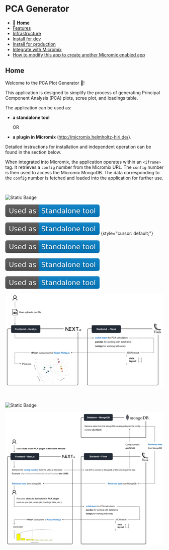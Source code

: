 # PCA Generator

- 🌟 **[Home](/README.md)**
- [Features](/documentation_markdown_files/features.md)
- [Infrastructure](/documentation_markdown_files/infrastructure.md)
- [Install for dev](/documentation_markdown_files/install_for_dev.md)
- [Install for production](/documentation_markdown_files/install_for_production.md)
- [Integrate with Micromix](/documentation_markdown_files/integrate_with_micromix.md)
- [How to modify this app to create another Micromix enabled app](/documentation_markdown_files/how_to_modify_this_app_to_create_another_micromix_enabled_app.md)

## Home

Welcome to the PCA Plot Generator 👋!

This application is designed to simplify the process of generating Principal Component Analysis (PCA) plots, scree plot, and loadings table.

The application can be used as:

- **a standalone tool**

  OR

- **a plugin in Micromix** (http://micromix.helmholtz-hiri.de/).

Detailed instructions for installation and independent operation can be found in the section below.

When integrated into Micromix, the application operates within an `<iframe>` tag. It retrieves a `config` number from the Micromix URL. The `config` number is then used to access the Micromix MongoDB. The data corresponding to the `config` number is fetched and loaded into the application for further use.

<p>&nbsp;</p>

![Static Badge](https://img.shields.io/badge/Used_as-Standalone_tool-blue)


[![used_as_a_standalone_tool](/documentation_images/Used_as-Standalone_tool-blue.svg)](#)

[![used_as_a_standalone_tool](/documentation_images/Used_as-Standalone_tool-blue.svg)](#) {style="cursor: default;"}

<span style="cursor: default;">[![used_as_a_standalone_tool](/documentation_images/Used_as-Standalone_tool-blue.svg)](#)</span>

<a href="#" class="unclickable-image">![used_as_a_standalone_tool](/documentation_images/Used_as-Standalone_tool-blue.svg)</a>


<a href="#"><img alt="used_as_a_standalone_tool" src="/documentation_images/Used_as-Standalone_tool-blue.svg" style="pointer-events: none; cursor: default;"></a>


![standalone_tool](/documentation_images/flow__serve_as_standalone_tool.png)

<p>&nbsp;</p>

![Static Badge](https://img.shields.io/badge/Used_as-Plugin_in_Micromix-blue)


![plugin_in_micromix](/documentation_images/flow__serve_as_plugin_in_micromix.png)

